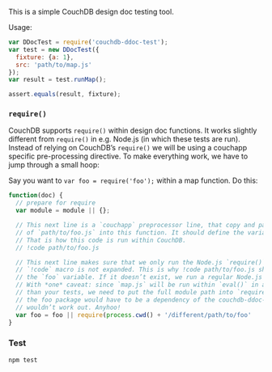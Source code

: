 This is a simple CouchDB design doc testing tool.

Usage:

```javascript
var DDocTest = require('couchdb-ddoc-test');
var test = new DDocTest({
  fixture: {a: 1},
  src: 'path/to/map.js'
});
var result = test.runMap();

assert.equals(result, fixture);

```

### `require()`

CouchDB supports `require()` within design doc functions. It works slightly
different from `require()` in e.g. Node.js (in which these tests are run).
Instead of relying on CouchDB’s `require()` we will be using a couchapp
specific pre-processing directive. To make everything work, we have to
jump through a small hoop:

Say you want to `var foo = require('foo');` within a map function. Do this:

```javascript
function(doc) {
  // prepare for require
  var module = module || {};

  // This next line is a `couchapp` preprocessor line, that copy and pastes the contents
  // of `path/to/foo.js` into this function. It should define the variable `foo`.
  // That is how this code is run within CouchDB.
  // !code path/to/foo.js

  // This next line makes sure that we only run the Node.js `require()` when the
  // `!code` macro is not expanded. This is why !code path/to/foo.js should create
  // the `foo` variable. If it doesn’t exist, we run a regular Node.js `require()`.
  // With *one* caveat: since `map.js` will be run within `eval()` in another module
  // than your tests, we need to put the full module path into `require()`, otherwise,
  // the foo package would have to be a dependency of the couchdb-ddoc-test package, which
  // wouldn’t work out. Anyhoo!
  var foo = foo || require(process.cwd() + '/different/path/to/foo'
}
```

### Test

`npm test`
